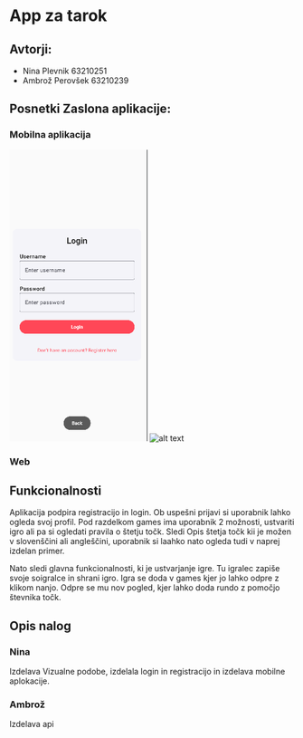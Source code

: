 # App za tarok

## Avtorji:
- Nina Plevnik 63210251
- Ambrož Perovšek 63210239

## Posnetki Zaslona aplikacije:
### Mobilna aplikacija
![alt text](https://github.com/niny8888/TarokAppMobile/blob/main/screenshots/screenshot_Login.png?raw=true)
![alt text]([https://github.com/[username]/[reponame]/blob/[branch]/image.jpg](https://github.com/niny8888/TarokAppMobile/blob/main/screenshots/screenshot_Rules.png)?raw=true)

### Web

## Funkcionalnosti
Aplikacija podpira registracijo in login. Ob uspešni prijavi si uporabnik lahko ogleda svoj profil.
Pod razdelkom games ima uporabnik 2 možnosti, ustvariti igro ali pa si ogledati pravila o štetju točk.
Sledi Opis štetja točk kii je možen v slovenščini ali angleščini, uporabnik si laahko nato ogleda tudi v naprej izdelan primer.

Nato sledi glavna funkcionalnosti, ki je ustvarjanje igre. Tu igralec zapiše svoje soigralce in shrani igro.
Igra se doda v games kjer jo lahko odpre z klikom nanjo. Odpre se mu nov pogled, kjer lahko doda rundo z pomočjo števnika točk.

## Opis nalog
### Nina
Izdelava Vizualne podobe, izdelala login in registracijo in izdelava mobilne aplokacije.
### Ambrož
Izdelava api

